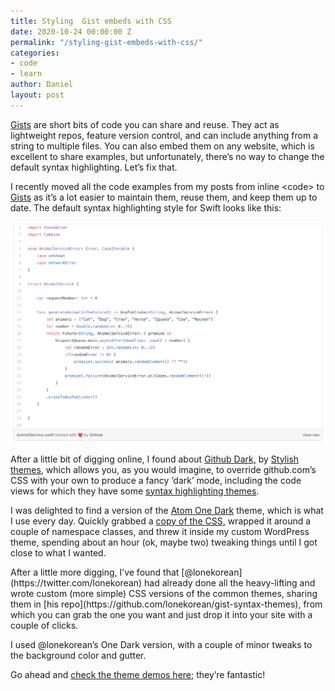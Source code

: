 ```yaml
---
title: Styling  Gist embeds with CSS
date: 2020-10-24 00:00:00 Z
permalink: "/styling-gist-embeds-with-css/"
categories:
- code
- learn
author: Daniel
layout: post
---
```


[Gists](https://gist.github.com/discover) are short bits of code you can share and reuse. They act as lightweight repos, feature version control, and can include anything from a string to multiple files. You can also embed them on any website, which is excellent to share examples, but unfortunately, there’s no way to change the default syntax highlighting. Let’s fix that.

I recently moved all the code examples from my posts from inline &lt;code&gt; to[ Gists](https://gist.github.com/discover) as it’s a lot easier to maintain them, reuse them, and keep them up to date. The default syntax highlighting style for Swift looks like this:

![Gist Sample](/assets/gist.png)

After a little bit of digging online, I found about [Github Dark,](https://github.com/StylishThemes/GitHub-Dark#available-syntax-highlighting-themes-demo) by [Stylish themes](https://github.com/StylishThemes), which allows you, as you would imagine, to override github.com’s CSS with your own to produce a fancy ‘dark’ mode, including the code views for which they have some [syntax highlighting themes](https://stylishthemes.github.io/GitHub-Dark/).

I was delighted to find a version of the [Atom One Dark](https://github.com/atom/one-dark-syntax) theme, which is what I use every day. Quickly grabbed a [copy of the CSS,](https://github.com/StylishThemes/GitHub-Dark/blob/master/src/themes/github/one-dark.css) wrapped it around a couple of namespace classes, and threw it inside my custom WordPress theme, spending about an hour (ok, maybe two) tweaking things until I got close to what I wanted.

<script src="https://gist.github.com/afterxleep/231feb0254ae0f32c8cbdc14a7b5ee66.js?file=AnimalService.swift"></script>After a little more digging, I’ve found that [@lonekorean](https://twitter.com/lonekorean) had already done all the heavy-lifting and wrote custom (more simple) CSS versions of the common themes, sharing them in [his repo](https://github.com/lonekorean/gist-syntax-themes), from which you can grab the one you want and just drop it into your site with a couple of clicks.

I used @lonekorean’s One Dark version, with a couple of minor tweaks to the background color and gutter.

Go ahead and [check the theme demos here](https://lonekorean.github.io/gist-syntax-themes/); they’re fantastic!